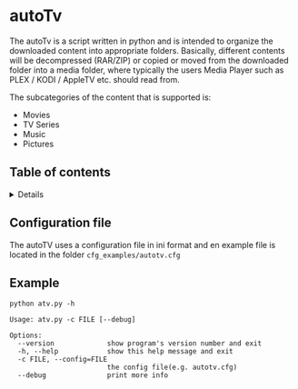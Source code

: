 # autoTv

The autoTv is a script written in python and is intended to organize the
downloaded content into appropriate folders. Basically, different contents will
be decompressed (RAR/ZIP) or copied or moved from the downloaded folder into a
media folder, where typically the users Media Player such as PLEX / KODI /
AppleTV etc. should read from.

The subcategories of the content that is supported is:

- Movies
- TV Series
- Music
- Pictures

## Table of contents

<details>

<!-- toc -->
- [Configuration file](#Configuration-file)
- [Example](#example)
<!-- tocstop -->

</details>


## Configuration file

The autoTV uses a configuration file in ini format and en example file is
located in the folder `cfg_examples/autotv.cfg`

## Example

```
python atv.py -h

Usage: atv.py -c FILE [--debug]

Options:
  --version             show program's version number and exit
  -h, --help            show this help message and exit
  -c FILE, --config=FILE
                        the config file(e.g. autotv.cfg)
  --debug               print more info
```

